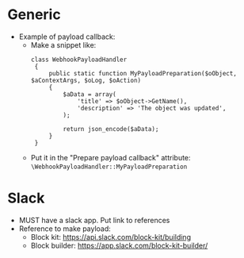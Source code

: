 # Generic
- Example of payload callback:
    - Make a snippet like:
       ```
       class WebhookPayloadHandler
        {
            public static function MyPayloadPreparation($oObject, $aContextArgs, $oLog, $oAction)
            {
                $aData = array(
                    'title' => $oObject->GetName(),
                    'description' => 'The object was updated',
                );
        
                return json_encode($aData);
            }
        }
        ```
    - Put it in the "Prepare payload callback" attribute: `\WebhookPayloadHandler::MyPayloadPreparation`

# Slack
- MUST have a slack app. Put link to references
- Reference to make payload:
    - Block kit: https://api.slack.com/block-kit/building
    - Block builder: https://app.slack.com/block-kit-builder/
